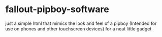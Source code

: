 # fallout-pipboy-software
just a simple html that mimics the look and feel of a pipboy (Intended for use on phones and other touchscreen devices) for a neat little gadget
